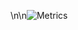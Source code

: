 
\n\n![Metrics](https://github.com/AlvaroGarCam/AlvaroGarCam/nextjs-project-improvements/blob/main/github-metrics.svg)
